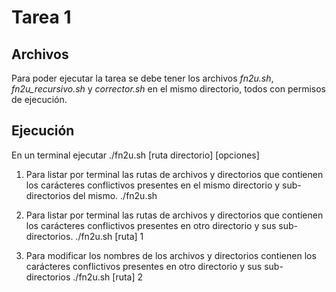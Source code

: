 Tarea 1
================================

Archivos
----
Para poder ejecutar la tarea se debe tener los archivos *fn2u.sh*, *fn2u_recursivo.sh* y *corrector.sh* en el mismo directorio, todos con permisos de ejecución.

Ejecución
----
En un terminal ejecutar
    ./fn2u.sh [ruta directorio] [opciones]

1. Para listar por terminal las rutas de archivos y directorios que contienen los carácteres conflictivos presentes en el mismo directorio y sub-directorios del mismo.
    ./fn2u.sh

2. Para listar por terminal las rutas de archivos y directorios que contienen los carácteres conflictivos presentes en otro directorio y sus sub-directorios.
    ./fn2u.sh [ruta] 1

3. Para modificar los nombres de los archivos y directorios contienen los carácteres conflictivos presentes en otro directorio y sus sub-directorios
    ./fn2u.sh [ruta] 2
